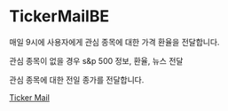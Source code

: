 # TickerMailBE

매일 9시에 사용자에게 관심 종목에 대한 가격 환율을 전달합니다.

관심 종목이 없을 경우 s&p 500 정보, 환율, 뉴스 전달

관심 종목에 대한 전일 종가를 전달합니다.

[Ticker Mail](https://www.tickermail.site/)

